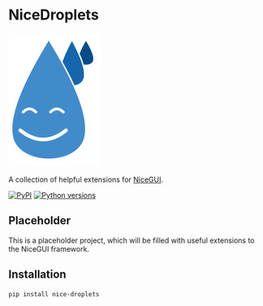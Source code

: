 # NiceDroplets

![](https://raw.githubusercontent.com/alyxion/nice-droplets/main/media/ndlogo.svg)

A collection of helpful extensions for [NiceGUI](https://nicegui.io/).

[![PyPI](https://img.shields.io/pypi/v/nicegui?color=dark-green)](https://pypi.org/project/nicegui/)
[![Python versions](https://img.shields.io/badge/python-3.12%20|%203.13-blue.svg)](https://www.python.org/downloads/release/python-3106/)

## Placeholder

This is a placeholder project, which will be filled with useful extensions to the NiceGUI framework.

## Installation

```bash
pip install nice-droplets
```
